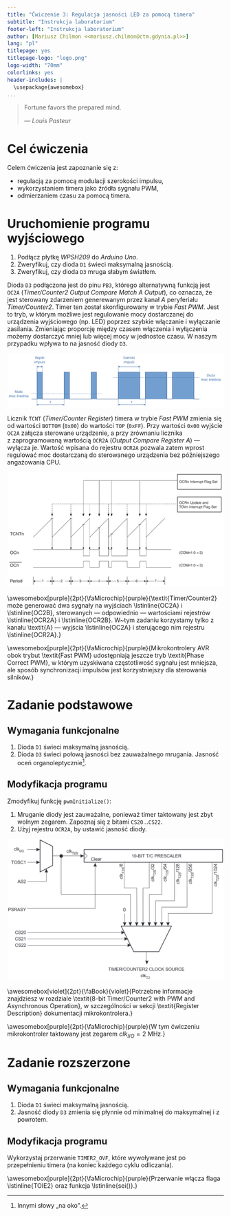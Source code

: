 ```yaml
---
title: "Ćwiczenie 3: Regulacja jasności LED za pomocą timera"
subtitle: "Instrukcja laboratorium"
footer-left: "Instrukcja laboratorium"
author: [Mariusz Chilmon <<mariusz.chilmon@ctm.gdynia.pl>>]
lang: "pl"
titlepage: yes
titlepage-logo: "logo.png"
logo-width: "70mm"
colorlinks: yes
header-includes: |
  \usepackage{awesomebox}
...
```


> Fortune favors the prepared mind.
>
> — _Louis Pasteur_

# Cel ćwiczenia

Celem ćwiczenia jest zapoznanie się z:

* regulacją za pomocą modulacji szerokości impulsu,
* wykorzystaniem timera jako źródła sygnału PWM,
* odmierzaniem czasu za pomocą timera.

# Uruchomienie programu wyjściowego

1. Podłącz płytkę _WPSH209_ do _Arduino Uno_.
1. Zweryfikuj, czy dioda `D1` świeci maksymalną jasnością.
1. Zweryfikuj, czy dioda `D3` mruga słabym światłem.

Dioda `D3` podłączona jest do pinu `PB3`, którego alternatywną funkcją jest `OC2A` (_Timer/Counter2 Output Compare Match A Output_), co oznacza, że jest sterowany zdarzeniem generewanym przez kanał&nbsp;_A_ peryferiału _Timer/Counter2_. Timer ten został skonfigurowany w trybie _Fast PWM_. Jest to tryb, w&nbsp;którym możliwe jest regulowanie mocy dostarczanej do urządzenia wyjściowego (np. LED) poprzez szybkie włączanie i&nbsp;wyłączanie zasilania. Zmieniając proporcję między czasem włączenia i wyłączenia możemy dostarczyć mniej lub więcej mocy w jednostce czasu. W naszym przypadku wpływa to na jasność diody `D3`.

![Regulacja mocy za pomocą modulacji szerokości impulsu](pwm.svg)

Licznik `TCNT` (_Timer/Counter Register_) timera w trybie _Fast PWM_ zmienia się od wartości `BOTTOM` (`0x00`) do wartości `TOP` (`0xFF`). Przy wartości `0x00` wyjście `OC2A` załącza sterowane urządzenie, a&nbsp;przy zrównaniu licznika z&nbsp;zaprogramowaną wartością `OCR2A` (_Output Compare Register A_) — wyłącza je. Wartość wpisana do rejestru `OCR2A` pozwala zatem wprost regulować moc dostarczaną do sterowanego urządzenia bez późniejszego angażowania CPU.

![Licznik pracujący w trybie _Fast PWM_](pwm-fast.png)

\awesomebox[purple]{2pt}{\faMicrochip}{purple}{\textit{Timer/Counter2} może generować dwa sygnały na wyjściach \lstinline{OC2A} i \lstinline{OC2B}, sterowanych — odpowiednio — wartościami rejestrów \lstinline{OCR2A} i \lstinline{OCR2B}. W~tym zadaniu korzystamy tylko z kanału \textit{A} — wyjścia \lstinline{OC2A} i sterującego nim rejestru \lstinline{OCR2A}.}

\awesomebox[purple]{2pt}{\faMicrochip}{purple}{Mikrokontrolery AVR obok trybut \textit{Fast PWM} udostępniają jeszcze tryb \textit{Phase Correct PWM}, w którym uzyskiwana częstotliwość sygnału jest mniejsza, ale sposób synchronizacji impulsów jest korzystniejszy dla sterowania silników.}

# Zadanie podstawowe

## Wymagania funkcjonalne

1. Dioda `D1` świeci maksymalną jasnością.
1. Dioda `D3` świeci połową jasności bez zauważalnego mrugania. Jasność oceń organoleptycznie[^1].

## Modyfikacja programu

Zmodyfikuj funkcję `pwmInitialize()`:

1. Mruganie diody jest zauważalne, ponieważ timer taktowany jest zbyt wolnym zegarem. Zapoznaj się z bitami `CS20`…`CS22`.
1. Użyj rejestru `OCR2A`, by ustawić jasność diody.

![Za pomocą bitów `CS20`…`CS22` wybierany jest odpowiednio podzielony zegar](timer-prescaler.png)

\awesomebox[violet]{2pt}{\faBook}{violet}{Potrzebne informacje znajdziesz w rozdziale \textit{8-bit Timer/Counter2 with PWM and Asynchronous Operation}, w szczególności w sekcji \textit{Register Description} dokumentacji mikrokontrolera.}

\awesomebox[purple]{2pt}{\faMicrochip}{purple}{W tym ćwiczeniu mikrokontroler taktowany jest zegarem $clk_{I/O} = 2~\text{MHz}$.}

# Zadanie rozszerzone

## Wymagania funkcjonalne

1. Dioda `D1` świeci maksymalną jasnością.
1. Jasność diody `D3` zmienia się płynnie od minimalnej do maksymalnej i z powrotem.

## Modyfikacja programu

Wykorzystaj przerwanie `TIMER2_OVF`, które wywoływane jest po przepełnieniu timera (na koniec każdego cyklu odliczania).

\awesomebox[purple]{2pt}{\faMicrochip}{purple}{Przerwanie włącza flaga \lstinline{TOIE2} oraz funkcja \lstinline{sei()}.}

[^1]: Innymi słowy &bdquo;na oko&rdquo;.
